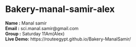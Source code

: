 

<h1> Bakery-manal-samir-alex </h1>
   <div>
        <strong>Name :</strong>
        <span>Manal samir</span>
      </div>
      <div>
        <strong>Email :</strong>
        <span>sci.manal.samir@gmail.com</span>
      </div>
      <div>
        <strong>Group :</strong>
        <span>Saturday 11Am(Alex)</span>
      </div>
  <div>
        <strong>Live Demo:</strong>
        <span>https://routeegypt.github.io/Bakery-ManalSamir/</span>
      </div>
